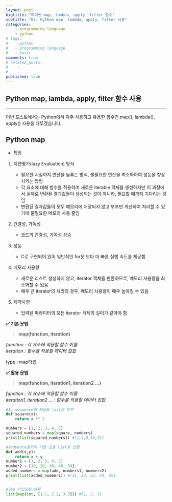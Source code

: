 ```yaml
---
layout: post
bigtitle: "파이썬 map, lambda, apply, filter 함수"
subtitle: "03. Python map, lambda, apply, filter 사용"
categories:
    - programming language
    - python
# tags:
#   - python
#   - programming language
#   - basic
comments: true
# related_posts:
#    -
#    - 
published: true
---
```



## Python map, lambda, apply, filter 함수 사용

---

이번 포스트에서는 Python에서 자주 사용하고 유용한 함수인 map(), lambda(), apply() 사용을 다루겠습니다.


## Python map

* 특징

1. 지연평가(lazy Evaluation) 방식 
    - 필요한 시점까지 연산을 늦추는 방식, 불필요한 연산을 최소화하여 성능을 향상시키는 방법
    - 각 요소에 대해 함수를 적용하여 새로운 iterable 객체를 생성하지만 이 과정에서 실제로 변환된 결과값들이 생성되는 것이 아니라, 필요할 때까지 기다리는 것임
    - 변환된 결과값들이 모두 메모리에 저장되지 않고 부부만 계산하여 처리할 수 있기에 불필요한 메모리 사용 줄임

2. 간결성, 가독성
    - 코드의 간결성, 가독성 상승

3. 성능
    - C로 구현되어 있어 일반적인 for문 보다 더 빠른 실행 속도를 제공함

4. 메모리 사용량
    - 새로운 리스트 생성하지 않고, iterator 객체를 반환하므로, 메모리 사용량을 최소화할 수 있음
    - 매우 큰 iterator의 처리의 경우, 메모리 사용량이 매우 높아질 수 있음

5. 제약사항
    - 입력된 파라미터의 모든 iterator 객체의 길이가 같아야 함

**✅ 기본 문법**

> **map(function, iteration)**<br>

*function : 각 요소에 적용할 함수 이름*<br>
*iteration : 함수를 적용할 데이터 집합*<br>

type : map타입

**✅ 활용 문법**

> **map(function, iteration1, iteration2 ...)**<br>

*function : 각 요소에 적용할 함수 이름*<br>
*iteration1, iteration2 ... : 함수를 적용할 데이터 집합*<br>

```python
#1. sequence형 제곱을 list로 반환
def square(x):
    return x ** 2

numbers = [1, 2, 3, 4, 5]
squared_numbers = map(square, numbers)
print(list(squared_numbers)) #[1,4,9,16,25]

#sequence형끼리 더한 값을 list로 반환
def add(x,y):
    return x + y
number1 = [1, 2, 3, 4, 5]
number2 = [10, 20, 30, 40, 50]
added_numbers = map(add, numbers1, numbers2)
print(list(added_numbers)) #[11, 22, 33, 44, 55]


#정수 타입으로 변환
list(map(int, [1.1, 2.2, 3.3])) #[1, 2, 3]
```







